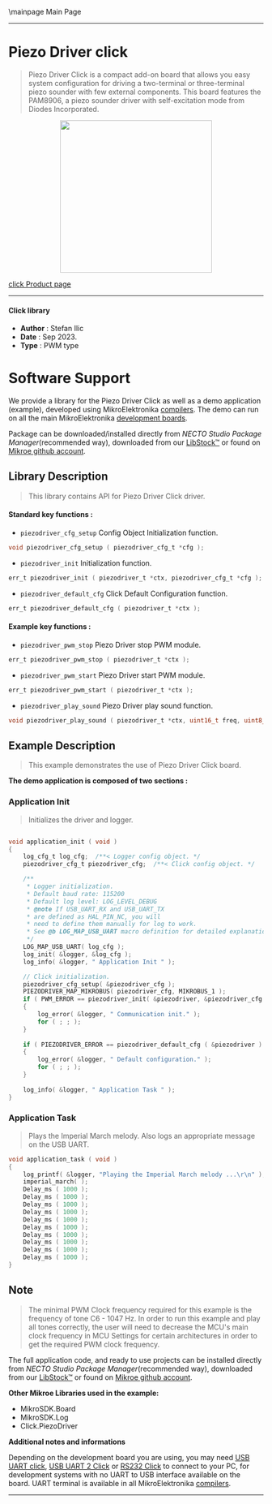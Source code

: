 \mainpage Main Page

---
# Piezo Driver click

> Piezo Driver Click is a compact add-on board that allows you easy system configuration for driving a two-terminal or three-terminal piezo sounder with few external components. This board features the PAM8906, a piezo sounder driver with self-excitation mode from Diodes Incorporated. 

<p align="center">
  <img src="https://download.mikroe.com/images/click_for_ide/piezodriver_click.png" height=300px>
</p>

[click Product page](https://www.mikroe.com/piezo-driver-click)

---


#### Click library

- **Author**        : Stefan Ilic
- **Date**          : Sep 2023.
- **Type**          : PWM type


# Software Support

We provide a library for the Piezo Driver Click
as well as a demo application (example), developed using MikroElektronika
[compilers](https://www.mikroe.com/necto-studio).
The demo can run on all the main MikroElektronika [development boards](https://www.mikroe.com/development-boards).

Package can be downloaded/installed directly from *NECTO Studio Package Manager*(recommended way), downloaded from our [LibStock&trade;](https://libstock.mikroe.com) or found on [Mikroe github account](https://github.com/MikroElektronika/mikrosdk_click_v2/tree/master/clicks).

## Library Description

> This library contains API for Piezo Driver Click driver.

#### Standard key functions :

- `piezodriver_cfg_setup` Config Object Initialization function.
```c
void piezodriver_cfg_setup ( piezodriver_cfg_t *cfg );
```

- `piezodriver_init` Initialization function.
```c
err_t piezodriver_init ( piezodriver_t *ctx, piezodriver_cfg_t *cfg );
```

- `piezodriver_default_cfg` Click Default Configuration function.
```c
err_t piezodriver_default_cfg ( piezodriver_t *ctx );
```

#### Example key functions :

- `piezodriver_pwm_stop` Piezo Driver stop PWM module.
```c
err_t piezodriver_pwm_stop ( piezodriver_t *ctx );
```

- `piezodriver_pwm_start` Piezo Driver start PWM module.
```c
err_t piezodriver_pwm_start ( piezodriver_t *ctx );
```

- `piezodriver_play_sound` Piezo Driver play sound function.
```c
void piezodriver_play_sound ( piezodriver_t *ctx, uint16_t freq, uint8_t level, uint16_t duration );
```

## Example Description

> This example demonstrates the use of Piezo Driver Click board.

**The demo application is composed of two sections :**

### Application Init

> Initializes the driver and logger.

```c

void application_init ( void ) 
{
    log_cfg_t log_cfg;  /**< Logger config object. */
    piezodriver_cfg_t piezodriver_cfg;  /**< Click config object. */

    /** 
     * Logger initialization.
     * Default baud rate: 115200
     * Default log level: LOG_LEVEL_DEBUG
     * @note If USB_UART_RX and USB_UART_TX 
     * are defined as HAL_PIN_NC, you will 
     * need to define them manually for log to work. 
     * See @b LOG_MAP_USB_UART macro definition for detailed explanation.
     */
    LOG_MAP_USB_UART( log_cfg );
    log_init( &logger, &log_cfg );
    log_info( &logger, " Application Init " );

    // Click initialization.
    piezodriver_cfg_setup( &piezodriver_cfg );
    PIEZODRIVER_MAP_MIKROBUS( piezodriver_cfg, MIKROBUS_1 );
    if ( PWM_ERROR == piezodriver_init( &piezodriver, &piezodriver_cfg ) )
    {
        log_error( &logger, " Communication init." );
        for ( ; ; );
    }
    
    if ( PIEZODRIVER_ERROR == piezodriver_default_cfg ( &piezodriver ) )
    {
        log_error( &logger, " Default configuration." );
        for ( ; ; );
    }
    
    log_info( &logger, " Application Task " );
}

```

### Application Task

> Plays the Imperial March melody. Also logs an appropriate message on the USB UART.

```c
void application_task ( void ) 
{
    log_printf( &logger, "Playing the Imperial March melody ...\r\n" );
    imperial_march( ); 
    Delay_ms ( 1000 );
    Delay_ms ( 1000 );
    Delay_ms ( 1000 );
    Delay_ms ( 1000 );
    Delay_ms ( 1000 );
    Delay_ms ( 1000 );
    Delay_ms ( 1000 );
    Delay_ms ( 1000 );
    Delay_ms ( 1000 );
    Delay_ms ( 1000 );
}
```

## Note

> The minimal PWM Clock frequency required for this example is the frequency of tone C6 - 1047 Hz. 
 In order to run this example and play all tones correctly, the user will need to decrease 
 the MCU's main clock frequency in MCU Settings for certain architectures
 in order to get the required PWM clock frequency.

The full application code, and ready to use projects can be installed directly from *NECTO Studio Package Manager*(recommended way), downloaded from our [LibStock&trade;](https://libstock.mikroe.com) or found on [Mikroe github account](https://github.com/MikroElektronika/mikrosdk_click_v2/tree/master/clicks).

**Other Mikroe Libraries used in the example:**

- MikroSDK.Board
- MikroSDK.Log
- Click.PiezoDriver

**Additional notes and informations**

Depending on the development board you are using, you may need
[USB UART click](https://www.mikroe.com/usb-uart-click),
[USB UART 2 Click](https://www.mikroe.com/usb-uart-2-click) or
[RS232 Click](https://www.mikroe.com/rs232-click) to connect to your PC, for
development systems with no UART to USB interface available on the board. UART
terminal is available in all MikroElektronika
[compilers](https://shop.mikroe.com/compilers).

---

